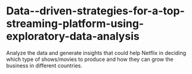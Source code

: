 # Data--driven-strategies-for-a-top-streaming-platform-using-exploratory-data-analysis
Analyze the data and generate insights that could help Netflix in deciding which type of shows/movies to produce and how they can grow the business in different countries.
